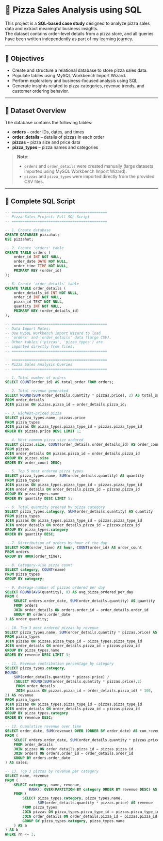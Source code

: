# 🍕 Pizza Sales Analysis using SQL

This project is a **SQL-based case study** designed to analyze pizza sales data and extract meaningful business insights.  
The dataset contains order-level details from a pizza store, and all queries have been written independently as part of my learning journey.

---

## 📌 Objectives

- Create and structure a relational database to store pizza sales data.  
- Populate tables using MySQL Workbench Import Wizard.  
- Perform exploratory and business-focused analysis using SQL.  
- Generate insights related to pizza categories, revenue trends, and customer ordering behavior.  

---

## 🧾 Dataset Overview

The database contains the following tables:  
- **orders** – order IDs, dates, and times  
- **order_details** – details of pizzas in each order  
- **pizzas** – pizza size and price data  
- **pizza_types** – pizza names and categories  

> **Note:**  
> - `orders` and `order_details` were created manually (large datasets imported using MySQL Workbench Import Wizard).  
> - `pizzas` and `pizza_types` were imported directly from the provided CSV files.  

---

## 📄 Complete SQL Script

```sql
-- ============================================
-- Pizza Sales Project: Full SQL Script
-- ============================================

-- 1. Create database
CREATE DATABASE pizzahut;
USE pizzahut;

-- 2. Create 'orders' table
CREATE TABLE orders (
    order_id INT NOT NULL,
    order_date DATE NOT NULL,
    order_time TIME NOT NULL,
    PRIMARY KEY (order_id)
);

-- 3. Create 'order_details' table
CREATE TABLE order_details (
    order_details_id INT NOT NULL,
    order_id INT NOT NULL,
    pizza_id TEXT NOT NULL,
    quantity INT NOT NULL,
    PRIMARY KEY (order_details_id)
);

-- ============================================
-- Data Import Notes:
-- Use MySQL Workbench Import Wizard to load 
-- 'orders' and 'order_details' data (large CSV).
-- Other tables ('pizzas', 'pizza_types') are 
-- imported directly from files.
-- ============================================

-- ============================================
-- Pizza Sales Analysis Queries
-- ============================================

-- 1. Total number of orders
SELECT COUNT(order_id) AS total_order FROM orders;

-- 2. Total revenue generated
SELECT ROUND(SUM(order_details.quantity * pizzas.price), 2) AS total_sales
FROM order_details 
JOIN pizzas ON pizzas.pizza_id = order_details.pizza_id;

-- 3. Highest-priced pizza
SELECT pizza_types.name, pizzas.price
FROM pizza_types 
JOIN pizzas ON pizza_types.pizza_type_id = pizzas.pizza_type_id
ORDER BY pizzas.price DESC LIMIT 1;

-- 4. Most common pizza size ordered
SELECT pizzas.size, COUNT(order_details.order_details_id) AS order_count
FROM pizzas 
JOIN order_details ON pizzas.pizza_id = order_details.pizza_id
GROUP BY pizzas.size 
ORDER BY order_count DESC;

-- 5. Top 5 most ordered pizza types
SELECT pizza_types.name, SUM(order_details.quantity) AS quantity
FROM pizza_types 
JOIN pizzas ON pizza_types.pizza_type_id = pizzas.pizza_type_id
JOIN order_details ON order_details.pizza_id = pizzas.pizza_id
GROUP BY pizza_types.name 
ORDER BY quantity DESC LIMIT 5;

-- 6. Total quantity ordered by pizza category
SELECT pizza_types.category, SUM(order_details.quantity) AS quantity
FROM pizza_types 
JOIN pizzas ON pizza_types.pizza_type_id = pizzas.pizza_type_id
JOIN order_details ON order_details.pizza_id = pizzas.pizza_id
GROUP BY pizza_types.category 
ORDER BY quantity DESC;

-- 7. Distribution of orders by hour of the day
SELECT HOUR(order_time) AS hour, COUNT(order_id) AS order_count
FROM orders 
GROUP BY HOUR(order_time);

-- 8. Category-wise pizza count
SELECT category, COUNT(name) 
FROM pizza_types 
GROUP BY category;

-- 9. Average number of pizzas ordered per day
SELECT ROUND(AVG(quantity), 0) AS avg_pizza_ordered_per_day
FROM (
    SELECT orders.order_date, SUM(order_details.quantity) AS quantity
    FROM orders 
    JOIN order_details ON orders.order_id = order_details.order_id
    GROUP BY orders.order_date
) AS order_quantity;

-- 10. Top 3 most ordered pizzas by revenue
SELECT pizza_types.name, SUM(order_details.quantity * pizzas.price) AS revenue
FROM pizza_types 
JOIN pizzas ON pizzas.pizza_type_id = pizza_types.pizza_type_id
JOIN order_details ON order_details.pizza_id = pizzas.pizza_id
GROUP BY pizza_types.name 
ORDER BY revenue DESC LIMIT 3;

-- 11. Revenue contribution percentage by category
SELECT pizza_types.category,
ROUND(
    SUM(order_details.quantity * pizzas.price) / 
    (SELECT ROUND(SUM(order_details.quantity * pizzas.price),2)
     FROM order_details 
     JOIN pizzas ON pizzas.pizza_id = order_details.pizza_id) * 100, 
2) AS revenue
FROM pizza_types 
JOIN pizzas ON pizza_types.pizza_type_id = pizzas.pizza_type_id
JOIN order_details ON order_details.pizza_id = pizzas.pizza_id
GROUP BY pizza_types.category 
ORDER BY revenue DESC;

-- 12. Cumulative revenue over time
SELECT order_date, SUM(revenue) OVER (ORDER BY order_date) AS cum_revenue
FROM (
    SELECT orders.order_date, SUM(order_details.quantity * pizzas.price) AS revenue
    FROM order_details 
    JOIN pizzas ON order_details.pizza_id = pizzas.pizza_id
    JOIN orders ON orders.order_id = order_details.order_id
    GROUP BY orders.order_date
) AS sales;

-- 13. Top 3 pizzas by revenue per category
SELECT name, revenue 
FROM (
    SELECT category, name, revenue,
           RANK() OVER(PARTITION BY category ORDER BY revenue DESC) AS rn
    FROM (
        SELECT pizza_types.category, pizza_types.name,
               SUM(order_details.quantity * pizzas.price) AS revenue
        FROM pizza_types 
        JOIN pizzas ON pizza_types.pizza_type_id = pizzas.pizza_type_id
        JOIN order_details ON order_details.pizza_id = pizzas.pizza_id
        GROUP BY pizza_types.category, pizza_types.name
    ) AS a
) AS b
WHERE rn <= 3;
